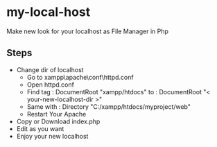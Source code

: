# my-local-host
Make new look for your localhost as File Manager in Php

## Steps
 - Change dir of localhost
    - Go to xampp\apache\conf\httpd.conf
    - Open httpd.conf
    - Find tag : DocumentRoot "xampp/htdocs" to : DocumentRoot "< your-new-localhost-dir >"
    - Same with : Directory "C:/xampp/htdocs/myproject/web" 
    - Restart Your Apache
 - Copy or Download index.php
 - Edit as you want
 - Enjoy your new localhost
